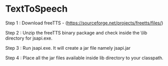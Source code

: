 # TextToSpeech

Step 1 : Download freeTTS - (https://sourceforge.net/projects/freetts/files/)

Step 2 : Unzip the freeTTS binary package and check inside the \lib directory for jsapi.exe.

Step 3 : Run jsapi.exe. It will create a jar file namely jsapi.jar

Step 4 : Place all the jar files available inside lib directory to your classpath.
